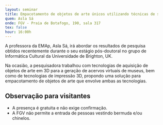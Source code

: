 ```yaml
---
layout: seminar
title: Empacotamento de objetos de arte únicos utilizando técnicas de scanner e impressão 3D
quem: Asla Sá
onde: FGV - Praia de Botafogo, 190, sala 317
tex: false
hour: 16:00h
---
```


A professora da EMAp, Asla Sá, irá abordar os resultados de pesquisa
obtidos recentemente durante o seu estágio pós-doutoral no grupo de
Informática Cultural da Universidade de Brighton, UK.

Na ocasião, a pesquisadora trabalhou com tecnologias de aquisição de
objetos de arte em 3D para a geração de acervos virtuais de museus,
bem como de tecnologias de impressão 3D, propondo uma solução para
empacotamento de objetos de arte que envolve ambas as tecnologias.

## Observação para visitantes

- A presença é gratuita e não exige confirmação.
- A FGV não permite a entrada de pessoas vestindo bermuda e/ou
  chinelos.
